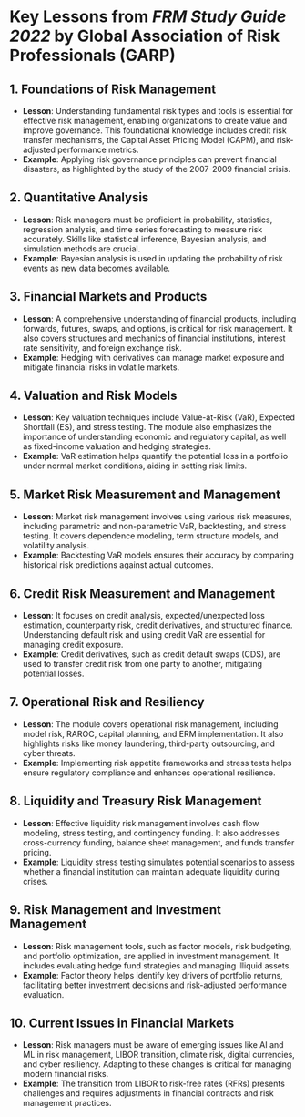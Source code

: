 # Key Lessons from *FRM Study Guide 2022* by Global Association of Risk Professionals (GARP)

## 1. Foundations of Risk Management
- **Lesson**: Understanding fundamental risk types and tools is essential for effective risk management, enabling organizations to create value and improve governance. This foundational knowledge includes credit risk transfer mechanisms, the Capital Asset Pricing Model (CAPM), and risk-adjusted performance metrics.
- **Example**: Applying risk governance principles can prevent financial disasters, as highlighted by the study of the 2007-2009 financial crisis.

## 2. Quantitative Analysis
- **Lesson**: Risk managers must be proficient in probability, statistics, regression analysis, and time series forecasting to measure risk accurately. Skills like statistical inference, Bayesian analysis, and simulation methods are crucial.
- **Example**: Bayesian analysis is used in updating the probability of risk events as new data becomes available.

## 3. Financial Markets and Products
- **Lesson**: A comprehensive understanding of financial products, including forwards, futures, swaps, and options, is critical for risk management. It also covers structures and mechanics of financial institutions, interest rate sensitivity, and foreign exchange risk.
- **Example**: Hedging with derivatives can manage market exposure and mitigate financial risks in volatile markets.

## 4. Valuation and Risk Models
- **Lesson**: Key valuation techniques include Value-at-Risk (VaR), Expected Shortfall (ES), and stress testing. The module also emphasizes the importance of understanding economic and regulatory capital, as well as fixed-income valuation and hedging strategies.
- **Example**: VaR estimation helps quantify the potential loss in a portfolio under normal market conditions, aiding in setting risk limits.

## 5. Market Risk Measurement and Management
- **Lesson**: Market risk management involves using various risk measures, including parametric and non-parametric VaR, backtesting, and stress testing. It covers dependence modeling, term structure models, and volatility analysis.
- **Example**: Backtesting VaR models ensures their accuracy by comparing historical risk predictions against actual outcomes.

## 6. Credit Risk Measurement and Management
- **Lesson**: It focuses on credit analysis, expected/unexpected loss estimation, counterparty risk, credit derivatives, and structured finance. Understanding default risk and using credit VaR are essential for managing credit exposure.
- **Example**: Credit derivatives, such as credit default swaps (CDS), are used to transfer credit risk from one party to another, mitigating potential losses.

## 7. Operational Risk and Resiliency
- **Lesson**: The module covers operational risk management, including model risk, RAROC, capital planning, and ERM implementation. It also highlights risks like money laundering, third-party outsourcing, and cyber threats.
- **Example**: Implementing risk appetite frameworks and stress tests helps ensure regulatory compliance and enhances operational resilience.

## 8. Liquidity and Treasury Risk Management
- **Lesson**: Effective liquidity risk management involves cash flow modeling, stress testing, and contingency funding. It also addresses cross-currency funding, balance sheet management, and funds transfer pricing.
- **Example**: Liquidity stress testing simulates potential scenarios to assess whether a financial institution can maintain adequate liquidity during crises.

## 9. Risk Management and Investment Management
- **Lesson**: Risk management tools, such as factor models, risk budgeting, and portfolio optimization, are applied in investment management. It includes evaluating hedge fund strategies and managing illiquid assets.
- **Example**: Factor theory helps identify key drivers of portfolio returns, facilitating better investment decisions and risk-adjusted performance evaluation.

## 10. Current Issues in Financial Markets
- **Lesson**: Risk managers must be aware of emerging issues like AI and ML in risk management, LIBOR transition, climate risk, digital currencies, and cyber resiliency. Adapting to these changes is critical for managing modern financial risks.
- **Example**: The transition from LIBOR to risk-free rates (RFRs) presents challenges and requires adjustments in financial contracts and risk management practices.
